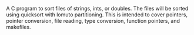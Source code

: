 A C program to sort files of strings, ints, or doubles. The files will be sorted using quicksort with lomuto partitioning. This is intended to cover pointers, pointer conversion, file reading, type conversion, function pointers, and makefiles.
